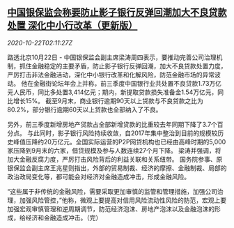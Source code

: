 <!--1603336997000-->
[中国银保监会称要防止影子银行反弹回潮加大不良贷款处置 深化中小行改革（更新版）](https://cn.reuters.com/article/china-cbirc-bank-npl-1022-idCNKBS27705L)
------

<div><i>2020-10-22T02:11:27Z</i></div><p>路透北京10月22日 - 中国银保监会副主席梁涛周四表示，要推动完善公司治理机制，抓住金融稳定的主要矛盾，防止影子银行反弹回潮，加大不良贷款处置力度，严厉打击非法金融活动，深化中小银行改革和化解风险，防范金融市场的异常波动。 他在金融街论坛年会上并称，前三季度中国银行业共处置不良贷款1.73万亿元人民币，同比多处置3,414亿元；期内，新提取贷款损失准备金1.54万亿元，同比增长15%。 截至9月末，商业银行逾期90天以上贷款与不良贷款之比为80.2%，部分银行逾期60天以上贷款也全部纳入了不良。</p><p>另外，前三季度新增房地产贷款占全部新增贷款的比重较去年同期下降了3.7个百分点。 与此同时，影子银行风险持续收敛，自2017年集中整治到目前的规模较历史峰值压降约20万亿元。全国实际运营的P2P网贷机构也已经由高峰时期的5,000家压降到9月末的六家，借贷规模及参与人数连续27个月下降。 梁涛并强调，将加大金融反腐力度，严厉打击风险背后的利益关联和关系纽带。 国务院参事、原银保监会副主席王兆星则指出，外部的贸易制裁、经济的摩擦、金融制裁、局部的政治政局变化等，都可能会对经济对金融造成冲击，形成金融风险。</p><p>“这些属于非传统的金融风险，需要采取更加审慎的监管和管理措施，加强公司治理，加强风险管控，”他称，微观上要提高对信用风险流动性风险的防范，宏观上要加强宏观审慎管理和逆周期调节，防范经济泡沫、房地产泡沫以及金融泡沫的形成，给经济和金融造成冲击。（完）</p>
